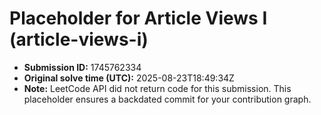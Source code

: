 # Placeholder for Article Views I (article-views-i)

- **Submission ID:** 1745762334
- **Original solve time (UTC):** 2025-08-23T18:49:34Z
- **Note:** LeetCode API did not return code for this submission.
  This placeholder ensures a backdated commit for your contribution graph.
